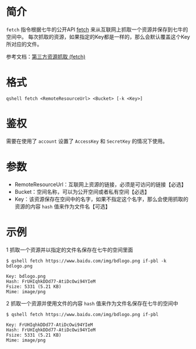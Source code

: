 # 简介
`fetch` 指令根据七牛的公开API [fetch](http://developer.qiniu.com/code/v6/api/kodo-api/rs/fetch.html) 来从互联网上抓取一个资源并保存到七牛的空间中。 
每次抓取的资源，如果指定的Key都是一样的，那么会默认覆盖这个Key所对应的文件。

参考文档：[第三方资源抓取 (fetch)](http://developer.qiniu.com/code/v6/api/kodo-api/rs/fetch.html)

# 格式
```
qshell fetch <RemoteResourceUrl> <Bucket> [-k <Key>]
```

# 鉴权
需要在使用了 `account` 设置了 `AccessKey` 和 `SecretKey` 的情况下使用。

# 参数
- RemoteResourceUrl：互联网上资源的链接，必须是可访问的链接【必选】
- Bucket：空间名称，可以为公开空间或者私有空间【必选】
- Key：该资源保存在空间中的名字，如果不指定这个名字，那么会使用抓取的资源的内容 `hash` 值来作为文件名【可选】

# 示例
1 抓取一个资源并以指定的文件名保存在七牛的空间里面
```
$ qshell fetch https://www.baidu.com/img/bdlogo.png if-pbl -k bdlogo.png

Key: bdlogo.png
Hash: FrUHIqhkDDd77-AtiDcOwi94YIeM
Fsize: 5331 (5.21 KB)
Mime: image/png
```

2 抓取一个资源并使用文件的内容 `hash` 值来作为文件名保存在七牛的空间中
```
$ qshell fetch https://www.baidu.com/img/bdlogo.png if-pbl

Key: FrUHIqhkDDd77-AtiDcOwi94YIeM
Hash: FrUHIqhkDDd77-AtiDcOwi94YIeM
Fsize: 5331 (5.21 KB)
Mime: image/png
```
